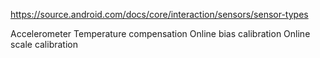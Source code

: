https://source.android.com/docs/core/interaction/sensors/sensor-types

Accelerometer
Temperature compensation
Online bias calibration
Online scale calibration


